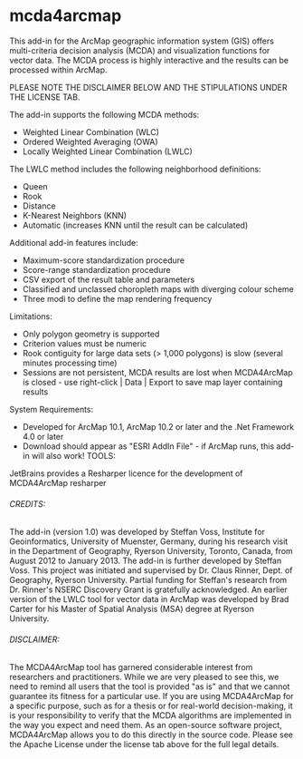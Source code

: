 # mcda4arcmap

This add-in for the ArcMap geographic information system (GIS) offers multi-criteria decision analysis (MCDA) and visualization functions for vector data. The MCDA process is highly interactive and the results can be processed within ArcMap.

PLEASE NOTE THE DISCLAIMER BELOW AND THE STIPULATIONS UNDER THE LICENSE TAB.

The add-in supports the following MCDA methods:
- Weighted Linear Combination (WLC)
- Ordered Weighted Averaging (OWA)
- Locally Weighted Linear Combination (LWLC)

The LWLC method includes the following neighborhood definitions:

- Queen
- Rook
- Distance
- K-Nearest Neighbors (KNN)
- Automatic (increases KNN until the result can be calculated)

Additional add-in features include:

- Maximum-score standardization procedure
- Score-range standardization procedure
- CSV export of the result table and parameters
- Classified and unclassed choropleth maps with diverging colour scheme
- Three modi to define the map rendering frequency

Limitations:

- Only polygon geometry is supported
- Criterion values must be numeric
- Rook contiguity for large data sets (> 1,000 polygons) is slow (several minutes processing time)
- Sessions are not persistent, MCDA results are lost when MCDA4ArcMap is closed - use right-click | Data | Export to save map layer containing results

System Requirements:

- Developed for ArcMap 10.1, ArcMap 10.2 or later and the .Net Framework 4.0 or later
- Download should appear as "ESRI AddIn File" - if ArcMap runs, this add-in will also work!
 TOOLS:

JetBrains provides a Resharper licence for the development of MCDA4ArcMap 
resharper 

###### CREDITS:

The add-in (version 1.0) was developed by Steffan Voss, Institute for Geoinformatics, University of Muenster, Germany, during his research visit in the Department of Geography, Ryerson University, Toronto, Canada, from August 2012 to January 2013.
The add-in is further developed by Steffan Voss.
This project was initiated and supervised by Dr. Claus Rinner, Dept. of Geography, Ryerson University.
Partial funding for Steffan's research from Dr. Rinner's NSERC Discovery Grant is gratefully acknowledged.
An earlier version of the LWLC tool for vector data in ArcMap was developed by Brad Carter for his Master of Spatial Analysis (MSA) degree at Ryerson University.

###### DISCLAIMER:

The MCDA4ArcMap tool has garnered considerable interest from researchers and practitioners. While we are very pleased to see this, we need to remind all users that the tool is provided "as is" and that we cannot guarantee its fitness for a particular use. If you are using MCDA4ArcMap for a specific purpose, such as for a thesis or for real-world decision-making, it is your responsibility to verify that the MCDA algorithms are implemented in the way you expect and need them. As an open-source software project, MCDA4ArcMap allows you to do this directly in the source code. Please see the Apache License under the license tab above for the full legal details.
